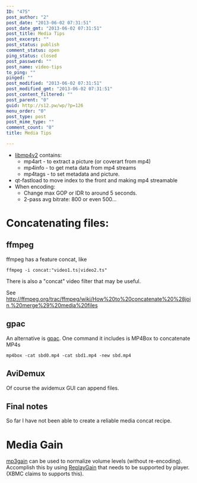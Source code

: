 ```yaml
---
ID: "475"
post_author: "2"
post_date: "2013-06-02 07:31:51"
post_date_gmt: "2013-06-02 07:31:51"
post_title: Media Tips
post_excerpt: ""
post_status: publish
comment_status: open
ping_status: closed
post_password: ""
post_name: video-tips
to_ping: ""
pinged: ""
post_modified: "2013-06-02 07:31:51"
post_modified_gmt: "2013-06-02 07:31:51"
post_content_filtered: ""
post_parent: "0"
guid: http://s12.pw/wp/?p=126
menu_order: "0"
post_type: post
post_mime_type: ""
comment_count: "0"
title: Media Tips

---
```


<ul>
<li><a href="http://code.google.com/p/mp4v2/">libmp4v2</a> contains: 

<ul>
<li>mp4art - to extract a picture (or coverart from mp4)</li>
<li>mp4info - to get meta data from mp4 streams</li>
<li>mp4tags - to set metadata and picture.</li>
</ul></li>
<li>qt-fastload to move index to the front and making mp4 streamable</li>
<li>When encoding: 

<ul>
<li>Change max GOP or IDR to around 5 seconds.</li>
<li>2-pass avg bitrate: 800 or even 500...</li>
</ul></li>
</ul>

<h1>Concatenating files:</h1>

<h2>ffmpeg</h2>

ffmpeg has a feature concat, like

<pre><code>ffmpeg -i concat:"video1.ts|video2.ts"
</code></pre>

There is also a "concat" video filter that may be useful.

See <a href="http://ffmpeg.org/trac/ffmpeg/wiki/How%20to%20concatenate%20%28join,%20merge%29%20media%20files">http://ffmpeg.org/trac/ffmpeg/wiki/How%20to%20concatenate%20%28join,%20merge%29%20media%20files</a>

<h2>gpac</h2>

An alternative is <a href="http://gpac.wp.mines-telecom.fr/">gpac</a>.  One command it includes is MP4Box to concatenate MP4s

<pre><code>mp4box -cat sbd0.mp4 -cat sbd1.mp4 -new sbd.mp4
</code></pre>

<h2>AviDemux</h2>

Of course the avidemux GUI can append files.

<h2>Final notes</h2>

So far I have not been able to create a reliable media concat recipe.

<h1>Media Gain</h1>

<a href="http://mp3gain.sourceforge.net/">mp3gain</a> can be used to normalize volume levels (without re-encoding).  Accomplish this by using <a href="http://en.wikipedia.org/wiki/ReplayGain">ReplayGain</a> that needs to be supported by player.  (XBMC claims to supports this).

